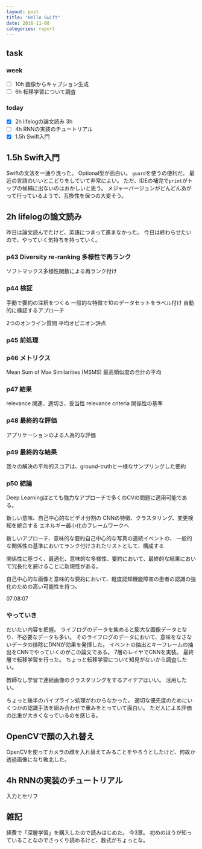 ```yaml
---
layout: post
title: "Hello Swift"
date: 2016-11-08
categories: report
---
```


## task

### week
- [ ] 10h 画像からキャプション生成
- [ ] 6h 転移学習について調査

### today
- [x] 2h lifelogの論文読み 3h
- [ ] 4h RNNの実装のチュートリアル
- [x] 1.5h Swift入門

## 1.5h Swift入門
Swiftの文法を一通り洗った。
Optional型が面白い。
`guard`を使うの便利だ。
最近の言語のいいとこどりをしていて非常によい。
ただ、IDEの補完で`print`がトップの候補に出ないのはおかしいと思う。
メジャーバージョンがどんどんあがって行っているようで、互換性を保つの大変そう。

## 2h lifelogの論文読み
昨日は論文読んでたけど、英語につまって進まなかった。
今日は終わらせたいので、やっていく気持ちを持っていく。

### p43 Diversity re-ranking 多様性で再ランク

ソフトマックス多様性関数による再ランク付け

### p44 検証

手動で要約の注釈をつくる
一般的な特徴で10のデータセットをラベル付け
自動的に検証するアプローチ

2つのオンライン質問
平均オピニオン評点

### p45 前処理

### p46 メトリクス
Mean Sum of Max Similarities (MSMS)
最高類似度の合計の平均

### p47 結果
relevance 関連、適切さ、妥当性
relevance criteria 関係性の基準

### p48 最終的な評価
アプリケーションのよる人為的な評価

### p49 最終的な結果
我々の解決の平均的スコアは、ground-truthと一様なサンプリングした要約

### p50 結論

Deep Learningはとても強力なアプローチで多くのCVの問題に適用可能である。

新しい意味、自己中心的なビデオ分割の
CNNの特徴、クラスタリング、変更検知を統合する
エネルギー最小化のフレームワークへ

新しいアプローチ、意味的な要約自己中心的な写真の連続イベントの、
一般的な関係性の基準においてランク付けされたリストとして、構成する

関係性に基づく、最適化、意味的な多様性、要約において、最終的な結果において冗長化を避けることに新規性がある。

自己中心的な画像と意味的な要約において、軽度認知機能障害の患者の認識の強化のための高い可能性を持つ。

07:08:07

### やっていき
だいたい内容を把握。
ライフログのデータを集めると膨大な画像データとなり、不必要なデータも多い。
そのライフログのデータにおいて、意味をなさないデータの排除にDNNが効果を発揮した。
イベントの抽出とキーフレームの抽出をCNNでやっていくのがこの論文である。
7層のレイヤでCNNを実装。
最終層で転移学習を行った。
ちょっと転移学習について知見がないから調査したい。

教師なし学習で連続画像のクラスタリングをするアイデアはいい。
活用したい。

ちょっと後半のパイプライン処理がわからなかった。
適切な優先度のためにいくつかの認識手法を組み合わせで重みをとっていて面白い。
ただ人による評価の比重が大きくなっているのを感じる。

## OpenCVで顔の入れ替え
OpenCVを使ってカメラの顔を入れ替えてみることをやろうとしたけど、何故か透過画像になり敗北した。

## 4h RNNの実装のチュートリアル

入力とセリフ

## 雑記
経費で「深層学習」を購入したので読みはじめた。
今3章。
初めのほうが知っていることなのでさっくり読めるけど、数式がちょっとな。
